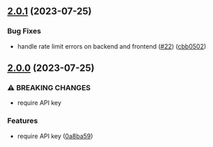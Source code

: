 ## [2.0.1](https://github.com/knjk04/dataset-generator/compare/v2.0.0...v2.0.1) (2023-07-25)


### Bug Fixes

* handle rate limit errors on backend and frontend ([#22](https://github.com/knjk04/dataset-generator/issues/22)) ([cbb0502](https://github.com/knjk04/dataset-generator/commit/cbb0502f4652e829647fe08837ce937fb3ad3cc9))

## [2.0.0](https://github.com/knjk04/dataset-generator/compare/v1.0.0...v2.0.0) (2023-07-25)


### ⚠ BREAKING CHANGES

* require API key

### Features

* require API key ([0a8ba59](https://github.com/knjk04/dataset-generator/commit/0a8ba598096929e186507f8443562b48f3a18418))
